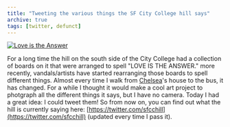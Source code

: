 ```yaml
---
title: "Tweeting the various things the SF City College hill says"
archive: true
tags: [twitter, defunct]
---
```


[![Love is the Answer](/uploads/2008/05/picture-1-300x148.png "SF City College Hill")](/uploads/2008/05/picture-1.png)

For a long time the hill on the south side of the City College had a collection of boards on it that were arranged to spell "LOVE IS THE ANSWER." more recently, vandals/artists have started rearranging those boards to spell different things. Almost every time I walk from [Chelsea](http://www.chelseahollow.com)'s house to the bus, it has changed. For a while I thought it would make a cool art project to photgraph all the different things it says, but I have no camera. Today I had a great idea: I could tweet them! So from now on, you can find out what the hill is currently saying here: [https://twitter.com/sfcchill](https://twitter.com/sfcchill) (updated every time I pass it).
